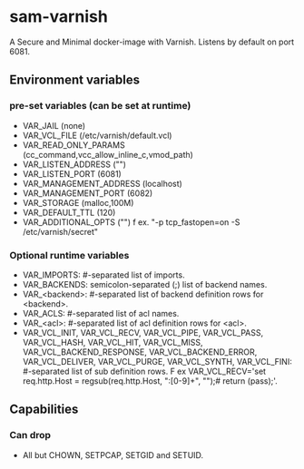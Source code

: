 # sam-varnish
A Secure and Minimal docker-image with Varnish. Listens by default on port 6081.

## Environment variables
### pre-set variables (can be set at runtime)
* VAR_JAIL (none)
* VAR_VCL_FILE (/etc/varnish/default.vcl)
* VAR_READ_ONLY_PARAMS (cc_command,vcc_allow_inline_c,vmod_path)
* VAR_LISTEN_ADDRESS ("")
* VAR_LISTEN_PORT (6081)
* VAR_MANAGEMENT_ADDRESS (localhost)
* VAR_MANAGEMENT_PORT (6082)
* VAR_STORAGE (malloc,100M)
* VAR_DEFAULT_TTL (120)
* VAR_ADDITIONAL_OPTS ("") f ex. "-p tcp_fastopen=on -S /etc/varnish/secret"

### Optional runtime variables
* VAR_IMPORTS: #-separated list of imports.
* VAR_BACKENDS: semicolon-separated (;) list of backend names.
* VAR_&lt;backend&gt;: #-separated list of backend definition rows for &lt;backend&gt;.
* VAR_ACLS: #-separated list of acl names.
* VAR_&lt;acl&gt;: #-separated list of acl definition rows for &lt;acl&gt;.
* VAR_VCL_INIT, VAR_VCL_RECV, VAR_VCL_PIPE, VAR_VCL_PASS, VAR_VCL_HASH, VAR_VCL_HIT, VAR_VCL_MISS, VAR_VCL_BACKEND_RESPONSE, VAR_VCL_BACKEND_ERROR, VAR_VCL_DELIVER, VAR_VCL_PURGE, VAR_VCL_SYNTH, VAR_VCL_FINI: #-separated list of sub definition rows. F ex VAR_VCL_RECV='set req.http.Host = regsub(req.http.Host, ":[0-9]+", "");# return (pass);'.

## Capabilities
### Can drop
* All but CHOWN, SETPCAP, SETGID and SETUID.
